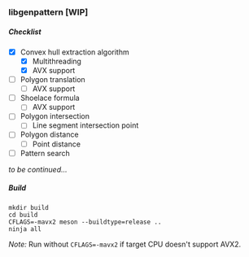 ### libgenpattern [WIP]
##### Checklist
- [x] Convex hull extraction algorithm
  - [x] Multithreading
  - [x] AVX support
- [ ] Polygon translation
  - [ ] AVX support
- [ ] Shoelace formula
  - [ ] AVX support
- [ ] Polygon intersection 
  - [ ] Line segment intersection point
- [ ] Polygon distance
  - [ ] Point distance
- [ ] Pattern search

<i>to be continued...</i>
##### Build
```
mkdir build
cd build
CFLAGS=-mavx2 meson --buildtype=release ..
ninja all
```
<i>Note:</i> Run without `CFLAGS=-mavx2` if target CPU doesn't support AVX2.